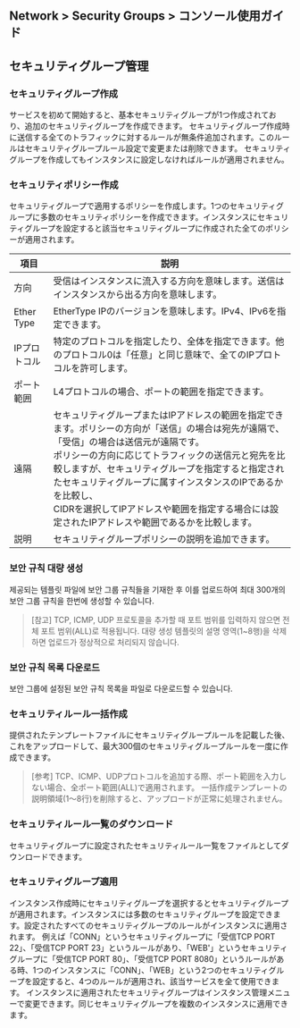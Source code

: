 ## Network > Security Groups > コンソール使用ガイド

## セキュリティグループ管理

### セキュリティグループ作成
サービスを初めて開始すると、基本セキュリティグループが1つ作成されており、追加のセキュリティグループを作成できます。
セキュリティグループ作成時に送信する全てのトラフィックに対するルールが無条件追加されます。このルールはセキュリティグループルール設定で変更または削除できます。
セキュリティグループを作成してもインスタンスに設定しなければルールが適用されません。


### セキュリティポリシー作成
セキュリティグループで適用するポリシーを作成します。1つのセキュリティグループに多数のセキュリティポリシーを作成できます。インスタンスにセキュリティグループを設定すると該当セキュリティグループに作成された全てのポリシーが適用されます。

| 項目     | 説明                                                      |
| ----------- | ------------------------------------------------------------ |
| 方向     | 受信はインスタンスに流入する方向を意味します。送信はインスタンスから出る方向を意味します。 |
| Ether Type  | EtherType IPのバージョンを意味します。IPv4、IPv6を指定できます。 |
| IPプロトコル | 特定のプロトコルを指定したり、全体を指定できます。他のプロトコル0は「任意」と同じ意味で、全てのIPプロトコルを許可します。       |
| ポート範囲 | L4プロトコルの場合、ポートの範囲を指定できます。         |
| 遠隔     | セキュリティグループまたはIPアドレスの範囲を指定できます。ポリシーの方向が「送信」の場合は宛先が遠隔で、「受信」の場合は送信元が遠隔です。 <br>ポリシーの方向に応じてトラフィックの送信元と宛先を比較しますが、セキュリティグループを指定すると指定されたセキュリティグループに属すインスタンスのIPであるかを比較し、<br>CIDRを選択してIPアドレスや範囲を指定する場合には設定されたIPアドレスや範囲であるかを比較します。 |
| 説明      | セキュリティグループポリシーの説明を追加できます。         |

### 보안 규칙 대량 생성
제공되는 템플릿 파일에 보안 그룹 규칙들을 기재한 후 이를 업로드하여 최대 300개의 보안 그룹 규칙을 한번에 생성할 수 있습니다.

> [참고]
> TCP, ICMP, UDP 프로토콜을 추가할 때 포트 범위를 입력하지 않으면 전체 포트 범위(ALL)로 적용됩니다.
> 대량 생성 템플릿의 설명 영역(1~8행)을 삭제하면 업로드가 정상적으로 처리되지 않습니다.

### 보안 규칙 목록 다운로드
보안 그룹에 설정된 보안 규칙 목록을 파일로 다운로드할 수 있습니다.

### セキュリティルール一括作成
提供されたテンプレートファイルにセキュリティグループルールを記載した後、これをアップロードして、最大300個のセキュリティグループルールを一度に作成できます。

> [参考]
> TCP、ICMP、UDPプロトコルを追加する際、ポート範囲を入力しない場合、全ポート範囲(ALL)で適用されます。
> 一括作成テンプレートの説明領域(1～8行)を削除すると、アップロードが正常に処理されません。
### セキュリティルール一覧のダウンロード
セキュリティグループに設定されたセキュリティルール一覧をファイルとしてダウンロードできます。

### セキュリティグループ適用
インスタンス作成時にセキュリティグループを選択するとセキュリティグループが適用されます。インスタンスには多数のセキュリティグループを設定できます。設定されたすべてのセキュリティグループのルールがインスタンスに適用されます。
例えば「CONN」というセキュリティグループに「受信TCP PORT 22」、「受信TCP PORT 23」というルールがあり、「WEB'」というセキュリティグループに「受信TCP PORT 80」、「受信TCP PORT 8080」というルールがある時、1つのインスタンスに「CONN」、「WEB」という2つのセキュリティグループを設定すると、4つのルールが適用され、該当サービスを全て使用できます。
インスタンスに適用されたセキュリティグループはインスタンス管理メニューで変更できます。同じセキュリティグループを複数のインスタンスに適用できます。
